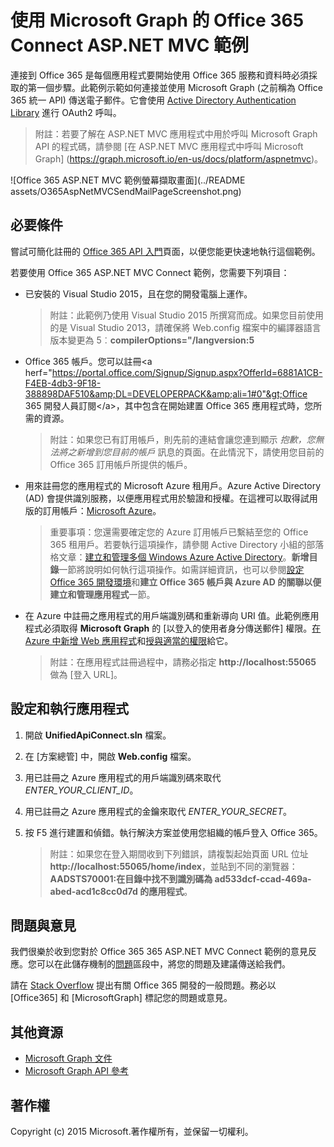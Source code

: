 # 使用 Microsoft Graph 的 Office 365 Connect ASP.NET MVC 範例

連接到 Office 365 是每個應用程式要開始使用 Office 365 服務和資料時必須採取的第一個步驟。此範例示範如何連接並使用 Microsoft Graph (之前稱為 Office 365 統一 API) 傳送電子郵件。它會使用 [Active Directory Authentication Library](https://msdn.microsoft.com/zh-tw/library/azure/jj573266.aspx) 進行 OAuth2 呼叫。

> 附註：若要了解在 ASP.NET MVC 應用程式中用於呼叫 Microsoft Graph API 的程式碼，請參閱 [在 ASP.NET MVC 應用程式中呼叫 Microsoft Graph] (https://graph.microsoft.io/en-us/docs/platform/aspnetmvc)。

![Office 365 ASP.NET MVC 範例螢幕擷取畫面](../README assets/O365AspNetMVCSendMailPageScreenshot.png)

## 必要條件

嘗試可簡化註冊的 [Office 365 API 入門](http://dev.office.com/getting-started/office365apis?platform=option-dotnet#setup)頁面，以便您能更快速地執行這個範例。

若要使用 Office 365 ASP.NET MVC Connect 範例，您需要下列項目：
* 已安裝的 Visual Studio 2015，且在您的開發電腦上運作。 

     > 附註：此範例乃使用 Visual Studio  2015 所撰寫而成。如果您目前使用的是 Visual Studio 2013，請確保將 Web.config 檔案中的編譯器語言版本變更為 5︰**compilerOptions="/langversion:5**
* Office 365 帳戶。您可以註冊&lt;a herf="https://portal.office.com/Signup/Signup.aspx?OfferId=6881A1CB-F4EB-4db3-9F18-388898DAF510&amp;DL=DEVELOPERPACK&amp;ali=1#0"&gt;Office 365 開發人員訂閱&lt;/a&gt;，其中包含在開始建置 Office 365 應用程式時，您所需的資源。

     > 附註：如果您已有訂用帳戶，則先前的連結會讓您連到顯示 *抱歉，您無法將之新增到您目前的帳戶* 訊息的頁面。在此情況下，請使用您目前的 Office 365 訂用帳戶所提供的帳戶。
* 用來註冊您的應用程式的 Microsoft Azure 租用戶。Azure Active Directory (AD) 會提供識別服務，以便應用程式用於驗證和授權。在這裡可以取得試用版的訂用帳戶：[Microsoft Azure](https://account.windowsazure.com/SignUp)。

     > 重要事項：您還需要確定您的 Azure 訂用帳戶已繫結至您的 Office 365 租用戶。若要執行這項操作，請參閱 Active Directory 小組的部落格文章：[建立和管理多個 Windows Azure Active Directory](http://blogs.technet.com/b/ad/archive/2013/11/08/creating-and-managing-multiple-windows-azure-active-directories.aspx)。**新增目錄**一節將說明如何執行這項操作。如需詳細資訊，也可以參閱[設定 Office 365 開發環境](https://msdn.microsoft.com/office/office365/howto/setup-development-environment#bk_CreateAzureSubscription)和**建立 Office 365 帳戶與 Azure AD 的關聯以便建立和管理應用程式**一節。
* 在 Azure 中註冊之應用程式的用戶端識別碼和重新導向 URI 值。此範例應用程式必須取得 **Microsoft Graph** 的 [以登入的使用者身分傳送郵件]<e /> 權限。[在 Azure 中新增 Web 應用程式](https://msdn.microsoft.com/office/office365/HowTo/add-common-consent-manually#bk_RegisterWebApp)和[授與適當的權限](https://github.com/OfficeDev/O365-AspNetMVC-Microsoft-Graph-Connect/wiki/Grant-permissions-to-the-Connect-application-in-Azure)給它。

     > 附註：在應用程式註冊過程中，請務必指定 **http://localhost:55065** 做為 [登入 URL]<e />。  

## 設定和執行應用程式
1. 開啟 **UnifiedApiConnect.sln** 檔案。 
2. 在 [方案總管] 中，開啟 **Web.config** 檔案。 
3. 用已註冊之 Azure 應用程式的用戶端識別碼來取代 *ENTER_YOUR_CLIENT_ID*。
4. 用已註冊之 Azure 應用程式的金鑰來取代 *ENTER_YOUR_SECRET*。
3. 按 F5 進行建置和偵錯。執行解決方案並使用您組織的帳戶登入 Office 365。

     > 附註：如果您在登入期間收到下列錯誤，請複製起始頁面 URL 位址 **http://localhost:55065/home/index**，並貼到不同的瀏覽器：**AADSTS70001:在目錄中找不到識別碼為 ad533dcf-ccad-469a-abed-acd1c8cc0d7d 的應用程式**。

## 問題與意見

我們很樂於收到您對於 Office 365 365 ASP.NET MVC Connect 範例的意見反應。您可以在此儲存機制的[問題](https://github.com/OfficeDev/O365-AspNetMVC-Microsoft-Graph-Connect/issues)區段中，將您的問題及建議傳送給我們。

請在 [Stack Overflow](http://stackoverflow.com/questions/tagged/Office365+API) 提出有關 Office 365 開發的一般問題。務必以 [Office365] 和 [MicrosoftGraph] 標記您的問題或意見。
  
## 其他資源

* [Microsoft Graph 文件](http://graph.microsoft.io)
* [Microsoft Graph API 參考](http://graph.microsoft.io/docs/api-reference/v1.0)


## 著作權
Copyright (c) 2015 Microsoft.著作權所有，並保留一切權利。


